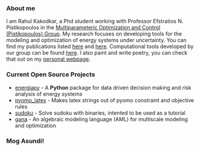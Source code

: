 ### About me

I am Rahul Kakodkar, a Phd student working with Professor Efstratios N. Pistikopoulos in the [Multiparameteric Optimization and Control (Pistikopoulos) Group](https://parametric.tamu.edu/). My research focuses on developing tools for the modeling and optimization of energy systems under uncertainty. You can find my publications listed [here](https://scholar.google.com/citations?hl=en&user=KfIvcG4AAAAJ) and [here](https://parametric.tamu.edu/people/bio/?name=rahul). Computational tools developed by our group can be found [here](https://github.com/TAMUparametric). I also paint and write poetry, you can check that out on my [personal webpage](https://www.cacodcar.com/). 

### Current Open Source Projects
* [energiapy](https://github.com/TAMUparametric/energiapy) - A **Python** package for data driven decision making and risk analysis of energy systems
* [pyomo_latex](https://github.com/cacodcar/pyomo_latex) - Makes latex strings out of pyomo constraint and objective rules
* [sudoku](https://github.com/cacodcar/sudoku) - Solve sudoku with binaries, intented to be used as a tutorial
* [gana](https://github.com/cacodcar/gana) - An algebraic modeling language (AML) for multiscale modeling and optimization 

### Mog Asundi!

